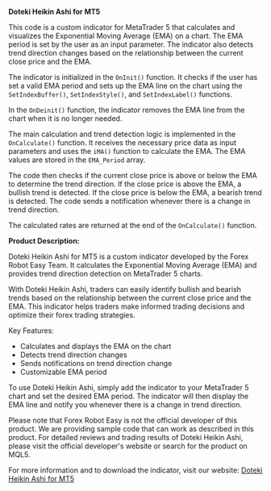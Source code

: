 **Doteki Heikin Ashi for MT5**

This code is a custom indicator for MetaTrader 5 that calculates and visualizes the Exponential Moving Average (EMA) on a chart. The EMA period is set by the user as an input parameter. The indicator also detects trend direction changes based on the relationship between the current close price and the EMA.

The indicator is initialized in the `OnInit()` function. It checks if the user has set a valid EMA period and sets up the EMA line on the chart using the `SetIndexBuffer()`, `SetIndexStyle()`, and `SetIndexLabel()` functions.

In the `OnDeinit()` function, the indicator removes the EMA line from the chart when it is no longer needed.

The main calculation and trend detection logic is implemented in the `OnCalculate()` function. It receives the necessary price data as input parameters and uses the `iMA()` function to calculate the EMA. The EMA values are stored in the `EMA_Period` array.

The code then checks if the current close price is above or below the EMA to determine the trend direction. If the close price is above the EMA, a bullish trend is detected. If the close price is below the EMA, a bearish trend is detected. The code sends a notification whenever there is a change in trend direction.

The calculated rates are returned at the end of the `OnCalculate()` function.

**Product Description:**

Doteki Heikin Ashi for MT5 is a custom indicator developed by the Forex Robot Easy Team. It calculates the Exponential Moving Average (EMA) and provides trend direction detection on MetaTrader 5 charts.

With Doteki Heikin Ashi, traders can easily identify bullish and bearish trends based on the relationship between the current close price and the EMA. This indicator helps traders make informed trading decisions and optimize their forex trading strategies.

Key Features:
- Calculates and displays the EMA on the chart
- Detects trend direction changes
- Sends notifications on trend direction change
- Customizable EMA period

To use Doteki Heikin Ashi, simply add the indicator to your MetaTrader 5 chart and set the desired EMA period. The indicator will then display the EMA line and notify you whenever there is a change in trend direction.

Please note that Forex Robot Easy is not the official developer of this product. We are providing sample code that can work as described in this product. For detailed reviews and trading results of Doteki Heikin Ashi, please visit the official developer's website or search for the product on MQL5. 

For more information and to download the indicator, visit our website: [Doteki Heikin Ashi for MT5](https://www.forexroboteasy.com)

